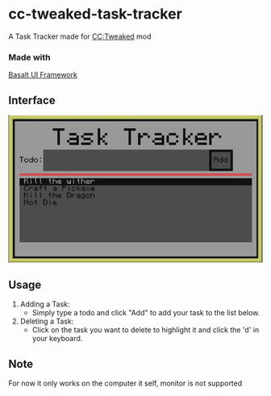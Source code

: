 # cc-tweaked-task-tracker

A Task Tracker made for [CC:Tweaked](https://tweaked.cc/) mod

### Made with

[Basalt UI Framework](https://basalt.madefor.cc/#/)

## Interface

<p align="center">
  <img src="/images/TaskTrackerPic.png" />
</p>

## Usage

1. Adding a Task:
   - Simply type a todo and click "Add" to add your task to the list below.
2. Deleting a Task:
   - Click on the task you want to delete to highlight it and click the 'd' in your keyboard.

## Note

For now it only works on the computer it self, monitor is not supported
